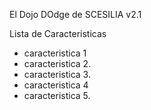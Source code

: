 El Dojo DOdge de SCESILIA
v2.1

Lista de Caracteristicas
- caracteristica 1
- caracteristica 2. 
- caracteristica 3.
- caracteristica 4
- caracteristica 5.
